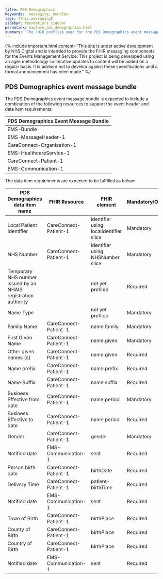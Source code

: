 ```yaml
---
title: PDS Demographics
keywords:  messaging, bundles
tags: [fhir,messaging]
sidebar: foundations_sidebar
permalink: explore_pds_demographics.html
summary: "The FHIR profiles used for the PDS Demographics event message bundle"
---
```


{% include important.html content="This site is under active development by NHS Digital and is intended to provide the FHIR messaging components for the Events Management Service. This project is being developed using an agile methodology so iterative updates to content will be added on a regular basis. It is advised not to develop against these specifications until a formal announcement has been made." %}

## PDS Demographics event message bundle ##

The PDS Demographics event message bundle is expected to include a combination of the following resources to support the event header and data item requirements:

| PDS Demographics Event Message Bundle |
|---------------------------------------|
| EMS-Bundle                            |
| EMS-MessageHeader-1                   |
| CareConnect-Organization-1            |
| EMS-HealthcareService-1               |
| CareConnect-Patient-1                 |
| EMS-Communication-1                   |

The data item requirements are expected to be fulfilled as below:

| PDS Demographics data item name                                       | FHIR Resource         | FHIR element                           | Mandatory/Optional/Required |
|----------------------------------------------------------------|-----------------------|----------------------------------------|-----------------------------|
| Local Patient Identifier                                       | CareConnect-Patient-1 | identifier using localIdentifier slice | Mandatory                   |
| NHS Number                                                     | CareConnect-Patient-1 | identifier using NHSNumber slice       | Mandatory                   |
| Temporary NHS number issued by an NHAIS registration authority |                       | not yet profiled                       | Required                    |
| Name Type                                                      |                       | not yet profiled                       | Mandatory                   |
| Family Name                                                    | CareConnect-Patient-1 | name.family                            | Mandatory                   |
| First Given Name                                               | CareConnect-Patient-1 | name.given                             | Mandatory                   |
| Other given names (s)                                          | CareConnect-Patient-1 | name.given                             | Required                    |
| Name prefix                                                    | CareConnect-Patient-1 | name.prefix                            | Required                    |
| Name Suffix                                                    | CareConnect-Patient-1 | name.suffix                            | Required                    |
| Business Effective from date                                   | CareConnect-Patient-1 | name.period                            | Mandatory                   |
| Business Effective to date                                     | CareConnect-Patient-1 | name.period                            | Required                    |
| Gender                                                         | CareConnect-Patient-1 | gender                                 | Mandatory                   |
| Notified date                                                  | EMS-Communication-1   | sent                                   | Required                    |
| Person birth date                                              | CareConnect-Patient-1 | birthDate                              | Required                    |
| Delivery Time                                                  | CareConnect-Patient-1 | patient-birthTime                      | Required                    |
| Notified date                                                  | EMS-Communication-1   | sent                                   | Required                    |
| Town of Birth                                                  | CareConnect-Patient-1 | birthPlace                             | Required                    |
| County of Birth                                                | CareConnect-Patient-1 | birthPlace                             | Required                    |
| Country of Birth                                               | CareConnect-Patient-1 | birthPlace                             | Required                    |
| Notified date                                                  | EMS-Communication-1   | sent                                   | Required                    |









